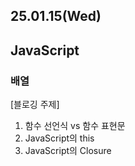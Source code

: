 ## 25.01.15(Wed)

## JavaScript

### 배열

[블로깅 주제]
1. 함수 선언식 vs 함수 표현문
2. JavaScript의 this
3. JavaScript의 Closure